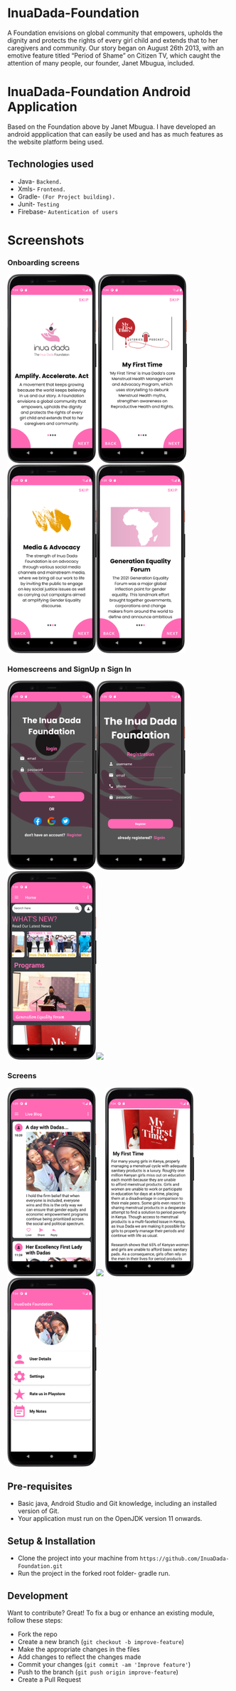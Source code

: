 # InuaDada-Foundation
A Foundation envisions on global community that empowers, upholds the dignity and protects the rights of every girl child and extends that to her caregivers and community.
Our story began on August 26th 2013, with an emotive feature titled “Period of Shame” on Citizen TV, which caught the attention of many people, our founder, Janet Mbugua, included. 
# InuaDada-Foundation Android Application
Based on the Foundation above by Janet Mbugua. I have developed an android appplication that can easily be used and has as much features as the website platform being used.
## Technologies used
* Java- `Backend.`
* Xmls- `Frontend.`
* Gradle- `(For Project building).`
* Junit- `Testing`
* Firebase- `Autentication of users`

# Screenshots
### Onboarding screens
<img src="Images/onboard1.png" width="200" > <img src="Images/onboard2.png" width="200" >
<img src="Images/onboard3.png" width="200" ><img src="Images/onboard4.png" width="200" >
### Homescreens and SignUp n Sign In
<img src="Images/signin.png" width="200" ><img src="Images/signup.png" width="200" >
<img src="Images/home1.png" width="200" ><img src="Images/home2.png" width="200" >
### Screens
<img src="Images/liveblog.png" width="200" ><img src="Images/gallery.png" width="200" >
<img src="Images/program.png" width="200" ><img src="Images/account.png" width="200" >

## Pre-requisites
- Basic java, Android Studio and Git knowledge, including an installed version of Git.
- Your application must run on the OpenJDK version 11 onwards.

## Setup & Installation
* Clone the project into your machine from `https://github.com/InuaDada-Foundation.git`
* Run the project in the forked root folder- gradle run.

## Development
Want to contribute? Great!
To fix a bug or enhance an existing module, follow these steps:

- Fork the repo
- Create a new branch (`git checkout -b improve-feature`)
- Make the appropriate changes in the files
- Add changes to reflect the changes made
- Commit your changes (`git commit -am 'Improve feature'`)
- Push to the branch (`git push origin improve-feature`)
- Create a Pull Request

